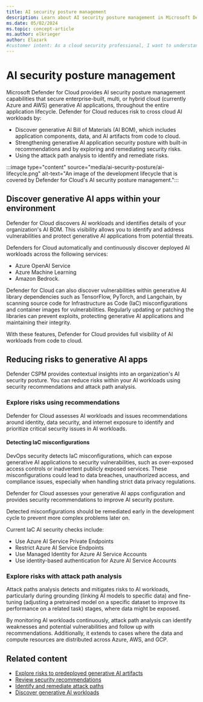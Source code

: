 ```yaml
---
title: AI security posture management
description: Learn about AI security posture management in Microsoft Defender for Cloud and how it protects resources from AI threats.
ms.date: 05/02/2024
ms.topic: concept-article
ms.author: elkrieger
author: Elazark
#customer intent: As a cloud security professional, I want to understand how to secure my generative AI resources using Defender for Cloud's AI security posture management capabilities.
---
```


# AI security posture management

Microsoft Defender for Cloud provides AI security posture management capabilities that secure enterprise-built, multi, or hybrid cloud (currently Azure and AWS) generative AI applications, throughout the entire application lifecycle. Defender for Cloud reduces risk to cross cloud AI workloads by:

- Discover generative AI Bill of Materials (AI BOM), which includes application components, data, and AI artifacts from code to cloud.
- Strengthening generative AI application security posture with built-in recommendations and by exploring and remediating security risks.
- Using the attack path analysis to identify and remediate risks.

:::image type="content" source="media/ai-security-posture/ai-lifecycle.png" alt-text="An image of the development lifecycle that is covered by Defender for Cloud's AI security posture management.":::

## Discover generative AI apps within your environment

Defender for Cloud discovers AI workloads and identifies details of your organization's AI BOM. This visibility allows you to identify and address vulnerabilities and protect generative AI applications from potential threats.

Defenders for Cloud automatically and continuously discover deployed AI workloads across the following services: 

- Azure OpenAI Service
- Azure Machine Learning
- Amazon Bedrock.

Defender for Cloud can also discover vulnerabilities within generative AI library dependencies such as TensorFlow, PyTorch, and Langchain, by scanning source code for Infrastructure as Code (IaC) misconfigurations and container images for vulnerabilities. Regularly updating or patching the libraries can prevent exploits, protecting generative AI applications and maintaining their integrity.

With these features, Defender for Cloud provides full visibility of AI workloads from code to cloud.

## Reducing risks to generative AI apps

Defender CSPM provides contextual insights into an organization's AI security posture. You can reduce risks within your AI workloads using security recommendations and attack path analysis.

### Explore risks using recommendations

Defender for Cloud assesses AI workloads and issues recommendations around identity, data security, and internet exposure to identify and prioritize critical security issues in AI workloads.

#### Detecting IaC misconfigurations

DevOps security detects IaC misconfigurations, which can expose generative AI applications to security vulnerabilities, such as over-exposed access controls or inadvertent publicly exposed services. These misconfigurations could lead to data breaches, unauthorized access, and compliance issues, especially when handling strict data privacy regulations.

Defender for Cloud assesses your generative AI apps configuration and provides security recommendations to improve AI security posture. 

Detected misconfigurations should be remediated early in the development cycle to prevent more complex problems later on. 

Current IaC AI security checks include:

- Use Azure AI Service Private Endpoints
- Restrict Azure AI Service Endpoints
- Use Managed Identity for Azure AI Service Accounts
- Use identity-based authentication for Azure AI Service Accounts

### Explore risks with attack path analysis

Attack paths analysis detects and mitigates risks to AI workloads, particularly during grounding (linking AI models to specific data) and fine-tuning (adjusting a pretrained model on a specific dataset to improve its performance on a related task) stages, where data might be exposed. 

By monitoring AI workloads continuously, attack path analysis can identify weaknesses and potential vulnerabilities and follow up with recommendations. Additionally, it extends to cases where the data and compute resources are distributed across Azure, AWS, and GCP.

## Related content

- [Explore risks to predeployed generative AI artifacts](explore-ai-risk.md)
- [Review security recommendations](review-security-recommendations.md)
- [Identify and remediate attack paths](how-to-manage-attack-path.md)
- [Discover generative AI workloads](identify-ai-workload-model.md)

